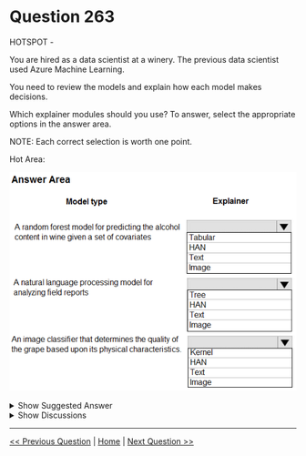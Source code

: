 # Question 263

HOTSPOT -

You are hired as a data scientist at a winery. The previous data scientist used Azure Machine Learning.

You need to review the models and explain how each model makes decisions.

Which explainer modules should you use? To answer, select the appropriate options in the answer area.

NOTE: Each correct selection is worth one point.

Hot Area:

![Question Image](../images/q263_q_0028200001.png)

<details>
  <summary>Show Suggested Answer</summary>

<img src="../images/q263_ans_0_0028300001.png" alt="Answer Image"><br>

<p>Meta explainers automatically select a suitable direct explainer and generate the best explanation info based on the given model and data sets. The meta explainers leverage all the libraries (SHAP, LIME, Mimic, etc.) that we have integrated or developed. The following are the meta explainers available in the SDK:</p>
<p>Tabular Explainer: Used with tabular datasets.</p>
<p>Text Explainer: Used with text datasets.</p>
<p>Image Explainer: Used with image datasets.</p>
<p>Box 1: Tabular -</p>
<p>Box 2: Text -</p>
<p>Box 3: Image -</p>
<p>Incorrect Answers:</p>
<p>Hierarchical Attention Network (HAN)</p>
<p>HAN was proposed by Yang et al. in 2016. Key features of HAN that differentiates itself from existing approaches to document classification are (1) it exploits the hierarchical nature of text data and (2) attention mechanism is adapted for document classification.</p>
<p>Reference:</p>
<p>https://medium.com/microsoftazure/automated-and-interpretable-machine-learning-d07975741298</p>

</details>

<details>
  <summary>Show Discussions</summary>

<blockquote><p><strong>Colourseun</strong> <code>(Tue 20 Aug 2024 18:40)</code> - <em>Upvotes: 13</em></p><p>Tabular, Text, Image is the right answer</p></blockquote>

</details>

---

[<< Previous Question](question_262.md) | [Home](../index.md) | [Next Question >>](question_264.md)
